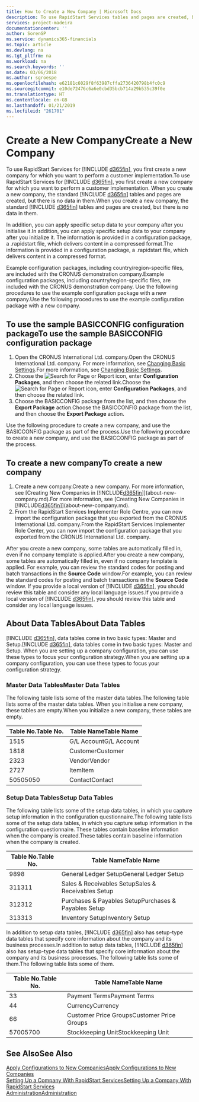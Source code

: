 ```yaml
---
title: How to Create a New Company | Microsoft Docs
description: To use RapidStart Services tables and pages are created, but there is no data in them.
services: project-madeira
documentationcenter: ''
author: SorenGP
ms.service: dynamics365-financials
ms.topic: article
ms.devlang: na
ms.tgt_pltfrm: na
ms.workload: na
ms.search.keywords: ''
ms.date: 03/06/2018
ms.author: sgroespe
ms.openlocfilehash: e62181c6029f8f63987cffa2736420798b4fc0c9
ms.sourcegitcommit: e10de72476c6a6e0cbd35bcb714a29b535c39f0e
ms.translationtype: HT
ms.contentlocale: en-GB
ms.lasthandoff: 01/21/2019
ms.locfileid: "261701"
---
```

# <a name="create-a-new-company"></a><span data-ttu-id="e6409-103">Create a New Company</span><span class="sxs-lookup"><span data-stu-id="e6409-103">Create a New Company</span></span>
<span data-ttu-id="e6409-104">To use RapidStart Services for [!INCLUDE [d365fin](includes/d365fin_md.md)], you first create a new company for which you want to perform a customer implementation.</span><span class="sxs-lookup"><span data-stu-id="e6409-104">To use RapidStart Services for [!INCLUDE [d365fin](includes/d365fin_md.md)], you first create a new company for which you want to perform a customer implementation.</span></span> <span data-ttu-id="e6409-105">When you create a new company, the standard [!INCLUDE [d365fin](includes/d365fin_md.md)] tables and pages are created, but there is no data in them.</span><span class="sxs-lookup"><span data-stu-id="e6409-105">When you create a new company, the standard [!INCLUDE [d365fin](includes/d365fin_md.md)] tables and pages are created, but there is no data in them.</span></span>

<span data-ttu-id="e6409-106">In addition, you can apply specific setup data to your company after you initialise it.</span><span class="sxs-lookup"><span data-stu-id="e6409-106">In addition, you can apply specific setup data to your company after you initialize it.</span></span> <span data-ttu-id="e6409-107">The information is provided in a configuration package, a .rapidstart file, which delivers content in a compressed format.</span><span class="sxs-lookup"><span data-stu-id="e6409-107">The information is provided in a configuration package, a .rapidstart file, which delivers content in a compressed format.</span></span>  

<span data-ttu-id="e6409-108">Example configuration packages, including country/region-specific files, are included with the CRONUS demonstration company.</span><span class="sxs-lookup"><span data-stu-id="e6409-108">Example configuration packages, including country/region-specific files, are included with the CRONUS demonstration company.</span></span> <span data-ttu-id="e6409-109">Use the following procedures to use the example configuration package with a new company.</span><span class="sxs-lookup"><span data-stu-id="e6409-109">Use the following procedures to use the example configuration package with a new company.</span></span>  

## <a name="to-use-the-sample-basicconfig-configuration-package"></a><span data-ttu-id="e6409-110">To use the sample BASICCONFIG configuration package</span><span class="sxs-lookup"><span data-stu-id="e6409-110">To use the sample BASICCONFIG configuration package</span></span>  
1. <span data-ttu-id="e6409-111">Open the CRONUS International Ltd. company.</span><span class="sxs-lookup"><span data-stu-id="e6409-111">Open the CRONUS International Ltd. company.</span></span> <span data-ttu-id="e6409-112">For more information, see [Changing Basic Settings](ui-change-basic-settings.md).</span><span class="sxs-lookup"><span data-stu-id="e6409-112">For more information, see [Changing Basic Settings](ui-change-basic-settings.md).</span></span>
2. <span data-ttu-id="e6409-113">Choose the ![Search for Page or Report](media/ui-search/search_small.png "Search for Page or Report icon") icon, enter **Configuration Packages**, and then choose the related link.</span><span class="sxs-lookup"><span data-stu-id="e6409-113">Choose the ![Search for Page or Report](media/ui-search/search_small.png "Search for Page or Report icon") icon, enter **Configuration Packages**, and then choose the related link.</span></span>  
3. <span data-ttu-id="e6409-114">Choose the BASICCONFIG package from the list, and then choose the **Export Package** action.</span><span class="sxs-lookup"><span data-stu-id="e6409-114">Choose the BASICCONFIG package from the list, and then choose the **Export Package** action.</span></span>  

<span data-ttu-id="e6409-115">Use the following procedure to create a new company, and use the BASICCONFIG package as part of the process.</span><span class="sxs-lookup"><span data-stu-id="e6409-115">Use the following procedure to create a new company, and use the BASICCONFIG package as part of the process.</span></span>  

## <a name="to-create-a-new-company"></a><span data-ttu-id="e6409-116">To create a new company</span><span class="sxs-lookup"><span data-stu-id="e6409-116">To create a new company</span></span>  
1. <span data-ttu-id="e6409-117">Create a new company.</span><span class="sxs-lookup"><span data-stu-id="e6409-117">Create a new company.</span></span> <span data-ttu-id="e6409-118">For more information, see [Creating New Companies in [!INCLUDE[d365fin](includes/d365fin_md.md)]](about-new-company.md).</span><span class="sxs-lookup"><span data-stu-id="e6409-118">For more information, see [Creating New Companies in [!INCLUDE[d365fin](includes/d365fin_md.md)]](about-new-company.md).</span></span>
2. <span data-ttu-id="e6409-119">From the RapidStart Services Implementer Role Centre, you can now import the configuration package that you exported from the CRONUS International Ltd. company.</span><span class="sxs-lookup"><span data-stu-id="e6409-119">From the RapidStart Services Implementer Role Center, you can now import the configuration package that you exported from the CRONUS International Ltd. company.</span></span>

<span data-ttu-id="e6409-120">After you create a new company, some tables are automatically filled in, even if no company template is applied.</span><span class="sxs-lookup"><span data-stu-id="e6409-120">After you create a new company, some tables are automatically filled in, even if no company template is applied.</span></span> <span data-ttu-id="e6409-121">For example, you can review the standard codes for posting and batch transactions in the **Source Code** window.</span><span class="sxs-lookup"><span data-stu-id="e6409-121">For example, you can review the standard codes for posting and batch transactions in the **Source Code** window.</span></span> <span data-ttu-id="e6409-122">If you provide a local version of [!INCLUDE [d365fin](includes/d365fin_md.md)], you should review this table and consider any local language issues.</span><span class="sxs-lookup"><span data-stu-id="e6409-122">If you provide a local version of [!INCLUDE [d365fin](includes/d365fin_md.md)], you should review this table and consider any local language issues.</span></span>

## <a name="about-data-tables"></a><span data-ttu-id="e6409-123">About Data Tables</span><span class="sxs-lookup"><span data-stu-id="e6409-123">About Data Tables</span></span>
<span data-ttu-id="e6409-124">[!INCLUDE [d365fin](includes/d365fin_md.md)], data tables come in two basic types: Master and Setup.</span><span class="sxs-lookup"><span data-stu-id="e6409-124">[!INCLUDE [d365fin](includes/d365fin_md.md)], data tables come in two basic types: Master and Setup.</span></span> <span data-ttu-id="e6409-125">When you are setting up a company configuration, you can use these types to focus your configuration strategy.</span><span class="sxs-lookup"><span data-stu-id="e6409-125">When you are setting up a company configuration, you can use these types to focus your configuration strategy.</span></span>  

### <a name="master-data-tables"></a><span data-ttu-id="e6409-126">Master Data Tables</span><span class="sxs-lookup"><span data-stu-id="e6409-126">Master Data Tables</span></span>  
<span data-ttu-id="e6409-127">The following table lists some of the master data tables.</span><span class="sxs-lookup"><span data-stu-id="e6409-127">The following table lists some of the master data tables.</span></span> <span data-ttu-id="e6409-128">When you initialise a new company, these tables are empty.</span><span class="sxs-lookup"><span data-stu-id="e6409-128">When you initialize a new company, these tables are empty.</span></span>  

|<span data-ttu-id="e6409-129">Table No.</span><span class="sxs-lookup"><span data-stu-id="e6409-129">Table No.</span></span>|<span data-ttu-id="e6409-130">Table Name</span><span class="sxs-lookup"><span data-stu-id="e6409-130">Table Name</span></span>|  
|-------------------|--------------------|  
|<span data-ttu-id="e6409-131">15</span><span class="sxs-lookup"><span data-stu-id="e6409-131">15</span></span>|<span data-ttu-id="e6409-132">G/L Account</span><span class="sxs-lookup"><span data-stu-id="e6409-132">G/L Account</span></span>|  
|<span data-ttu-id="e6409-133">18</span><span class="sxs-lookup"><span data-stu-id="e6409-133">18</span></span>|<span data-ttu-id="e6409-134">Customer</span><span class="sxs-lookup"><span data-stu-id="e6409-134">Customer</span></span>|  
|<span data-ttu-id="e6409-135">23</span><span class="sxs-lookup"><span data-stu-id="e6409-135">23</span></span>|<span data-ttu-id="e6409-136">Vendor</span><span class="sxs-lookup"><span data-stu-id="e6409-136">Vendor</span></span>|  
|<span data-ttu-id="e6409-137">27</span><span class="sxs-lookup"><span data-stu-id="e6409-137">27</span></span>|<span data-ttu-id="e6409-138">Item</span><span class="sxs-lookup"><span data-stu-id="e6409-138">Item</span></span>|  
|<span data-ttu-id="e6409-139">5050</span><span class="sxs-lookup"><span data-stu-id="e6409-139">5050</span></span>|<span data-ttu-id="e6409-140">Contact</span><span class="sxs-lookup"><span data-stu-id="e6409-140">Contact</span></span>|  

### <a name="setup-data-tables"></a><span data-ttu-id="e6409-141">Setup Data Tables</span><span class="sxs-lookup"><span data-stu-id="e6409-141">Setup Data Tables</span></span>  
<span data-ttu-id="e6409-142">The following table lists some of the setup data tables, in which you capture setup information in the configuration questionnaire.</span><span class="sxs-lookup"><span data-stu-id="e6409-142">The following table lists some of the setup data tables, in which you capture setup information in the configuration questionnaire.</span></span> <span data-ttu-id="e6409-143">These tables contain baseline information when the company is created.</span><span class="sxs-lookup"><span data-stu-id="e6409-143">These tables contain baseline information when the company is created.</span></span>  

|<span data-ttu-id="e6409-144">Table No.</span><span class="sxs-lookup"><span data-stu-id="e6409-144">Table No.</span></span>|<span data-ttu-id="e6409-145">Table Name</span><span class="sxs-lookup"><span data-stu-id="e6409-145">Table Name</span></span>|  
|-------------------|--------------------|  
|<span data-ttu-id="e6409-146">98</span><span class="sxs-lookup"><span data-stu-id="e6409-146">98</span></span>|<span data-ttu-id="e6409-147">General Ledger Setup</span><span class="sxs-lookup"><span data-stu-id="e6409-147">General Ledger Setup</span></span>|  
|<span data-ttu-id="e6409-148">311</span><span class="sxs-lookup"><span data-stu-id="e6409-148">311</span></span>|<span data-ttu-id="e6409-149">Sales & Receivables Setup</span><span class="sxs-lookup"><span data-stu-id="e6409-149">Sales & Receivables Setup</span></span>|  
|<span data-ttu-id="e6409-150">312</span><span class="sxs-lookup"><span data-stu-id="e6409-150">312</span></span>|<span data-ttu-id="e6409-151">Purchases & Payables Setup</span><span class="sxs-lookup"><span data-stu-id="e6409-151">Purchases & Payables Setup</span></span>|  
|<span data-ttu-id="e6409-152">313</span><span class="sxs-lookup"><span data-stu-id="e6409-152">313</span></span>|<span data-ttu-id="e6409-153">Inventory Setup</span><span class="sxs-lookup"><span data-stu-id="e6409-153">Inventory Setup</span></span>|  

<span data-ttu-id="e6409-154">In addition to setup data tables, [!INCLUDE [d365fin](includes/d365fin_md.md)] also has setup-type data tables that specify core information about the company and its business processes.</span><span class="sxs-lookup"><span data-stu-id="e6409-154">In addition to setup data tables, [!INCLUDE [d365fin](includes/d365fin_md.md)] also has setup-type data tables that specify core information about the company and its business processes.</span></span> <span data-ttu-id="e6409-155">The following table lists some of them.</span><span class="sxs-lookup"><span data-stu-id="e6409-155">The following table lists some of them.</span></span>  

|<span data-ttu-id="e6409-156">Table No.</span><span class="sxs-lookup"><span data-stu-id="e6409-156">Table No.</span></span>|<span data-ttu-id="e6409-157">Table Name</span><span class="sxs-lookup"><span data-stu-id="e6409-157">Table Name</span></span>|  
|-------------------|--------------------|  
|<span data-ttu-id="e6409-158">3</span><span class="sxs-lookup"><span data-stu-id="e6409-158">3</span></span>|<span data-ttu-id="e6409-159">Payment Terms</span><span class="sxs-lookup"><span data-stu-id="e6409-159">Payment Terms</span></span>|  
|<span data-ttu-id="e6409-160">4</span><span class="sxs-lookup"><span data-stu-id="e6409-160">4</span></span>|<span data-ttu-id="e6409-161">Currency</span><span class="sxs-lookup"><span data-stu-id="e6409-161">Currency</span></span>|  
|<span data-ttu-id="e6409-162">6</span><span class="sxs-lookup"><span data-stu-id="e6409-162">6</span></span>|<span data-ttu-id="e6409-163">Customer Price Groups</span><span class="sxs-lookup"><span data-stu-id="e6409-163">Customer Price Groups</span></span>|  
|<span data-ttu-id="e6409-164">5700</span><span class="sxs-lookup"><span data-stu-id="e6409-164">5700</span></span>|<span data-ttu-id="e6409-165">Stockkeeping Unit</span><span class="sxs-lookup"><span data-stu-id="e6409-165">Stockkeeping Unit</span></span>|

  

## <a name="see-also"></a><span data-ttu-id="e6409-166">See Also</span><span class="sxs-lookup"><span data-stu-id="e6409-166">See Also</span></span>  
[<span data-ttu-id="e6409-167">Apply Configurations to New Companies</span><span class="sxs-lookup"><span data-stu-id="e6409-167">Apply Configurations to New Companies</span></span>](admin-apply-configuration-to-new-companies.md)  
[<span data-ttu-id="e6409-168">Setting Up a Company With RapidStart Services</span><span class="sxs-lookup"><span data-stu-id="e6409-168">Setting Up a Company With RapidStart Services</span></span>](admin-set-up-a-company-with-rapidstart.md)  
[<span data-ttu-id="e6409-169">Administration</span><span class="sxs-lookup"><span data-stu-id="e6409-169">Administration</span></span>](admin-setup-and-administration.md)
